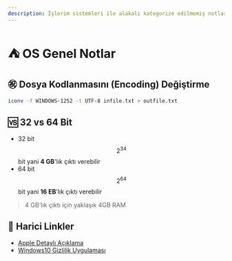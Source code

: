 ```yaml
---
description: İşlerim sistemleri ile alakalı kategorize edilmemiş notlar
---
```


# ⛺ OS Genel Notlar

## ㊗ Dosya Kodlanmasını \(Encoding\) Değiştirme

```bash
iconv -f WINDOWS-1252 -t UTF-8 infile.txt > outfile.txt
```

## 🆚 32 vs 64 Bit

* 32 bit $$2 ^ {34}$$ bit yani **4 GB**'lık çıktı verebilir
* 64 bit $$2 ^ {64}$$ bit yani **16 EB**'lık çıktı verebilir

> 4 GB'lık çıktı için yaklaşık 4GB RAM

## 🔗 Harici Linkler

* [Apple Detaylı Açıklama](https://www.quora.com/Why-cant-Windows-10-be-as-clean-and-organized-as-OSX-Yosemite)
* [Windows10 Gizlilik Uygulaması](https://www.makeuseof.com/tag/windows-10-manage-privacy/)

